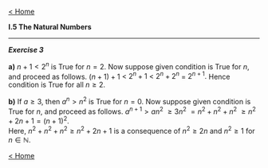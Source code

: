 [< Home](/index.html)



**I.5   The Natural Numbers**



---

***Exercise 3***

**a)**    $n+1 < 2^n$ is True for $n=2.$ 
Now suppose given condition is True for $n,$ and proceed as follows. 
$(n + 1)+1$ $<$ $2^n + 1$ $<$ $2^n + 2^n$ $=$ $2^{n+1}.$ Hence condition is True for all $n\ge 2.$

**b)**    If $a \ge 3,$ then $a^n > n^2$ is True for $n=0.$ 
Now suppose given condition is True for $n,$ and proceed as follows.
$a^{n+1} > an^2$ $\ge 3n^2$ $= n^2 + n^2 + n^2$ $\ge n^2 + 2n + 1 = (n+1)^2.$  
Here, $n^2 + n^2 + n^2 \ge n^2 + 2n + 1$ is a consequence of $n^2 \ge 2n$ and $n^2 \ge 1$ for $n \in \mathbb{N}.$ 





[< Home](/index.html)

